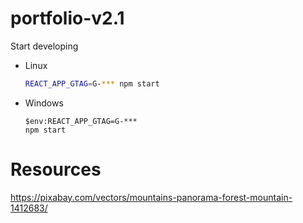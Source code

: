 # portfolio-v2.1
Start developing
- Linux
    ```sh
    REACT_APP_GTAG=G-*** npm start
    ```
- Windows
    ```
    $env:REACT_APP_GTAG=G-***
    npm start
    ```

# Resources
https://pixabay.com/vectors/mountains-panorama-forest-mountain-1412683/
